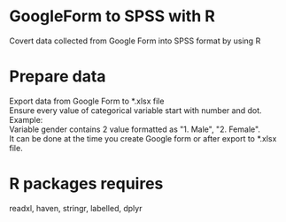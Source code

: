 # GoogleForm to SPSS with R
Covert data collected from Google Form into SPSS format by using R

# Prepare data
Export data from Google Form to *.xlsx file\
Ensure every value of categorical variable start with number and dot.\
Example:\
Variable gender contains 2 value formatted as "1. Male", "2. Female".\
It can be done at the time you create Google form or after export to *.xlsx file.

# R packages requires
readxl, haven, stringr, labelled, dplyr

